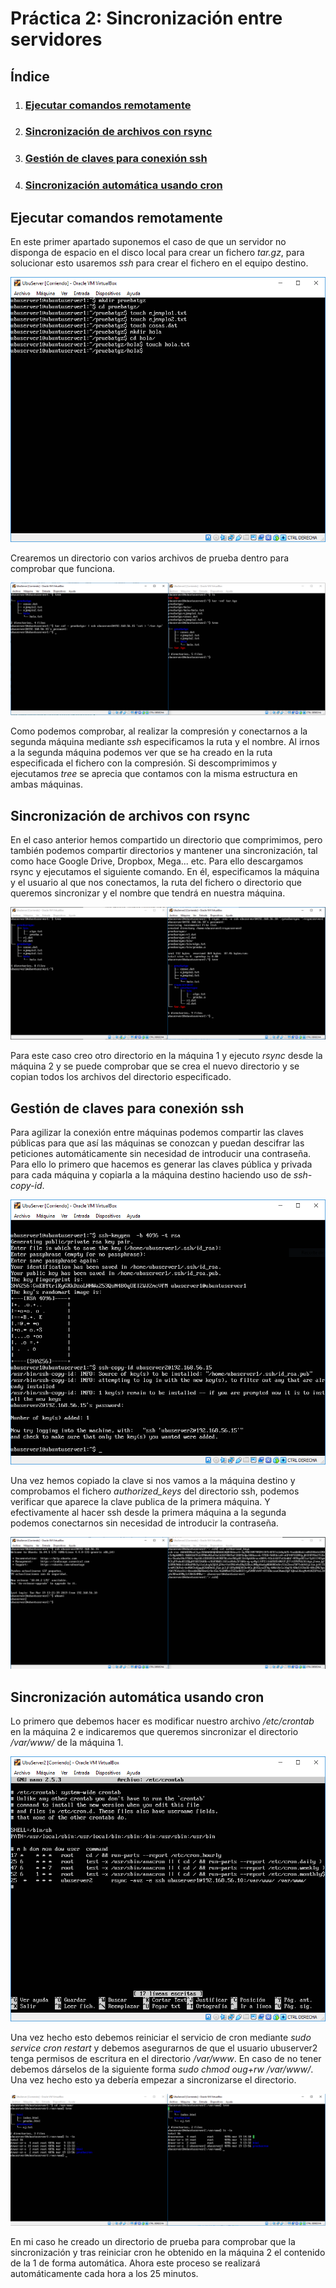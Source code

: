 # Práctica 2: Sincronización entre servidores

## Índice

1. ### [Ejecutar comandos remotamente](#id1)

2. ### [Sincronización de archivos con rsync](#id2)

3. ### [Gestión de claves para conexión ssh](#id3)

4. ### [Sincronización automática usando cron](#id4)


<div id='id1' />

## Ejecutar comandos remotamente

En este primer apartado suponemos el caso de que un servidor no disponga de espacio en el disco local para crear un fichero *tar.gz*, para solucionar esto usaremos *ssh* para crear el fichero en el equipo destino.

![](./images/tgz1.PNG)

Crearemos un directorio con varios archivos de prueba dentro para comprobar que funciona.

![](./images/tgz2.PNG)

Como podemos comprobar, al realizar la compresión y conectarnos a la segunda máquina mediante *ssh* especificamos la ruta y el nombre. Al irnos a la segunda máquina podemos ver que se ha creado en la ruta especificada el fichero con la compresión. Si descomprimimos y ejecutamos *tree* se aprecia que contamos con la misma estructura en ambas máquinas. 



<div id='id2' />

## Sincronización de archivos con rsync

En el caso anterior hemos compartido un directorio que comprimimos, pero también podemos compartir directorios y mantener una sincronización, tal como hace Google Drive, Dropbox, Mega... etc. Para ello descargamos rsync y ejecutamos el siguiente comando. En él, especificamos la máquina y el usuario al que nos conectamos, la ruta del fichero o directorio que queremos sincronizar y el nombre que tendrá en nuestra máquina.

![](./images/rsync.PNG)

Para este caso creo otro directorio en la máquina 1 y ejecuto *rsync* desde la máquina 2 y se puede comprobar que se crea el nuevo directorio y se copian todos los archivos del directorio especificado.

 

<div id='id3' />

## Gestión de claves para conexión ssh

Para agilizar la conexión entre máquinas podemos compartir las claves públicas para que así las máquinas se conozcan y puedan descifrar las peticiones automáticamente sin necesidad de introducir una contraseña. Para ello lo primero que hacemos es generar las claves pública y privada para cada máquina y copiarla a la máquina destino haciendo uso de *ssh-copy-id*. 

![](./images/ssh_copy.PNG)

Una vez hemos copiado la clave si nos vamos a la máquina destino y comprobamos el fichero *authorized_keys* del directorio ssh,  podemos verificar que aparece la clave publica de la primera máquina. Y efectivamente al hacer ssh desde la primera máquina a la segunda podemos conectarnos sin necesidad de introducir la contraseña.


![](./images/ssh_nopass.PNG)


<div id='id4' />

## Sincronización automática usando cron

Lo primero que debemos hacer es modificar nuestro archivo */etc/crontab* en la máquina 2 e indicaremos que queremos sincronizar el directorio */var/www/* de la máquina 1.

![](./images/cron.PNG)

Una vez hecho esto debemos reiniciar el servicio de cron mediante *sudo service cron restart* y debemos asegurarnos de que el usuario ubuserver2 tenga permisos de escritura en el directorio */var/www*. En caso de no tener debemos dárselos de la siguiente forma *sudo chmod oug+rw /var/www/*. Una vez hecho esto ya debería empezar a sincronizarse el directorio.

![](./images/cron1.PNG)

En mi caso he creado un directorio de prueba para comprobar que la sincronización y tras reiniciar cron he obtenido en la máquina 2 el contenido de la 1 de forma automática. Ahora este proceso se realizará automáticamente cada hora a los 25 minutos.